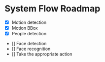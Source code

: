 
# System Flow Roadmap

- [x] Motion detection 
- [x] Motion BBox  
- [x] People detection
- [] Face detection
- [] Face recognition
- [] Take the appropriate action

